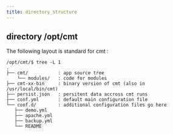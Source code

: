 ```yaml
---
title: directory_structure
---
```


##  directory /opt/cmt

The following layout is standard for cmt :


    /opt/cmt/$ tree -L 1
    .
    ├── cmt/           : app source tree
        └── modules/   : code for modules
    ├── cmt-xx-bin     : binary version of cmt (also in /usr/local/bin/cmt)
    ├── persist.json   : persitent data accross cmt runs
    ├── conf.yml       : default main configuration file
    └── conf.d/        : additional configuration files go here 
       ├── demo.yml
       ├── apache.yml
       ├── backup.yml
       └── README